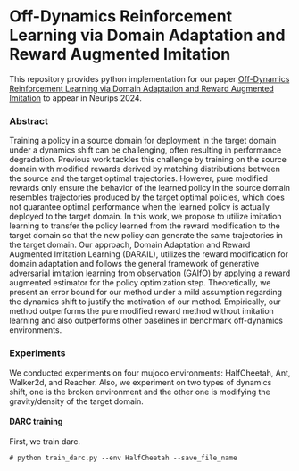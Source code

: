 # Off-Dynamics Reinforcement Learning via Domain Adaptation and Reward Augmented Imitation

This repository provides python implementation for our paper [Off-Dynamics Reinforcement Learning via Domain Adaptation and Reward Augmented Imitation](https://arxiv.org/abs/2411.09891) to appear in Neurips 2024.

### Abstract
Training a policy in a source domain for deployment in the target domain under a dynamics shift can be challenging, often resulting in performance degradation. 
Previous work tackles this challenge by training on the source domain with modified rewards derived by matching distributions between the source and the target optimal trajectories.
However, pure modified rewards only ensure the behavior of the learned policy in the source domain resembles trajectories produced by the target optimal policies, 
which does not guarantee optimal performance when the learned policy is actually deployed to the target domain. In this work, we propose to utilize imitation learning to 
transfer the policy learned from the reward modification to the target domain so that the new policy can generate the same trajectories in the target domain. Our approach, 
Domain Adaptation and Reward Augmented Imitation Learning (DARAIL), utilizes the reward modification for domain adaptation and follows the general framework of generative 
adversarial imitation learning from observation (GAIfO) by applying a reward augmented estimator for the policy optimization step. Theoretically, we present an error bound 
for our method under a mild assumption regarding the dynamics shift to justify the motivation of our method. Empirically, our method outperforms the pure modified reward method 
without imitation learning and also outperforms other baselines in benchmark off-dynamics environments.

### Experiments
We conducted experiments on four mujoco environments: HalfCheetah, Ant, Walker2d, and Reacher. Also, we experiment on two types of dynamics shift, one is the broken environment and the other one is modifying the gravity/density of the target domain.

#### DARC training
First, we train darc.
```console
# python train_darc.py --env HalfCheetah --save_file_name 
```

